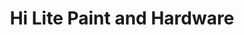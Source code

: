 ---
title: "Hi Lite Paint and Hardware"
url: /pretoria/hi-lite-paint-and-hardware/
shop: hardware
---